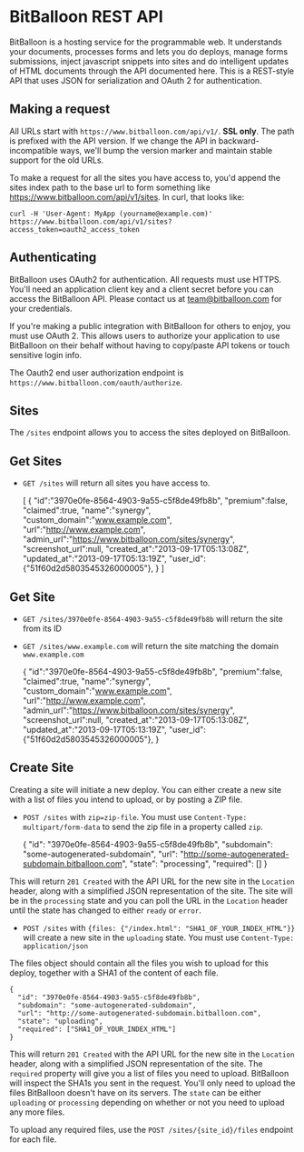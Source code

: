 BitBalloon REST API
===================

BitBalloon is a hosting service for the programmable web. It understands your documents, processes forms and lets you do deploys, manage forms submissions, inject javascript snippets into sites and do intelligent updates of HTML documents through the API documented here. This is a REST-style API that uses JSON for serialization and OAuth 2 for authentication.

Making a request
----------------

All URLs start with `https://www.bitballoon.com/api/v1/`. **SSL only**. The path is prefixed with the API version. If we change the API in backward-incompatible ways, we'll bump the version marker and maintain stable support for the old URLs.

To make a request for all the sites you have access to, you'd append the sites index path to the base url to form something like https://www.bitballoon.com/api/v1/sites. In curl, that looks like:

```shell
curl -H 'User-Agent: MyApp (yourname@example.com)' https://www.bitballoon.com/api/v1/sites?access_token=oauth2_access_token
```

Authenticating
--------------

BitBalloon uses OAuth2 for authentication. All requests must use HTTPS. You'll need an application client key and a client secret before you can access the BitBalloon API. Please contact us at team@bitballoon.com for your credentials.

If you're making a public integration with BitBalloon for others to enjoy, you must use OAuth 2. This allows users to authorize your application to use BitBalloon on their behalf without having to copy/paste API tokens or touch sensitive login info.

The Oauth2 end user authorization endpoint is `https://www.bitballoon.com/oauth/authorize`.

Sites
-----

The `/sites` endpoint allows you to access the sites deployed on BitBalloon.

Get Sites
---------

* `GET /sites` will return all sites you have access to.

    [
      {
        "id":"3970e0fe-8564-4903-9a55-c5f8de49fb8b",
        "premium":false,
        "claimed":true,
        "name":"synergy",
        "custom_domain":"www.example.com",
        "url":"http://www.example.com",
        "admin_url":"https://www.bitballoon.com/sites/synergy",
        "screenshot_url":null,
        "created_at":"2013-09-17T05:13:08Z",
        "updated_at":"2013-09-17T05:13:19Z",
        "user_id":{"51f60d2d5803545326000005"},
      }
    ]

Get Site
--------

* `GET /sites/3970e0fe-8564-4903-9a55-c5f8de49fb8b` will return the site from its ID
* `GET /sites/www.example.com` will return the site matching the domain `www.example.com`

    {
      "id":"3970e0fe-8564-4903-9a55-c5f8de49fb8b",
      "premium":false,
      "claimed":true,
      "name":"synergy",
      "custom_domain":"www.example.com",
      "url":"http://www.example.com",
      "admin_url":"https://www.bitballoon.com/sites/synergy",
      "screenshot_url":null,
      "created_at":"2013-09-17T05:13:08Z",
      "updated_at":"2013-09-17T05:13:19Z",
      "user_id":{"51f60d2d5803545326000005"},
    }

Create Site
-----------

Creating a site will initiate a new deploy. You can either create a new site with a list of files you intend to upload, or by posting a ZIP file.

* `POST /sites` with `zip=zip-file`. You must use `Content-Type: multipart/form-data` to send the zip file in a property called `zip`.

    {
      "id": "3970e0fe-8564-4903-9a55-c5f8de49fb8b",
      "subdomain": "some-autogenerated-subdomain",
      "url": "http://some-autogenerated-subdomain.bitballoon.com",
      "state": "processing",
      "required": []
    }

This will return `201 Created` with the API URL for the new site in the `Location` header, along with a simplified JSON representation of the site. The site will be in the `processing` state and you can poll the URL in the `Location` header until the state has changed to either `ready` or `error`.

* `POST /sites` with `{files: {"/index.html": "SHA1_OF_YOUR_INDEX_HTML"}}` will create a new site in the `uploading` state. You must use `Content-Type: application/json`

The files object should contain all the files you wish to upload for this deploy, together with a SHA1 of the content of each file.

    {
      "id": "3970e0fe-8564-4903-9a55-c5f8de49fb8b",
      "subdomain": "some-autogenerated-subdomain",
      "url": "http://some-autogenerated-subdomain.bitballoon.com",
      "state": "uploading",
      "required": ["SHA1_OF_YOUR_INDEX_HTML"]
    }

This will return `201 Created` with the API URL for the new site in the `Location` header, along with a simplified JSON representation of the site. The `required` property will give you a list of files you need to upload. BitBalloon will inspect the SHA1s you sent in the request. You'll only need to upload the files BitBalloon doesn't have on its servers. The `state` can be either `uploading` or `processing` depending on whether or not you need to upload any more files.

To upload any required files, use the `POST /sites/{site_id}/files` endpoint for each file.
